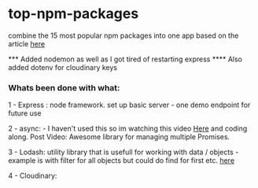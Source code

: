 # top-npm-packages
combine the 15 most popular npm packages into one app
based on the article [here](https://www.turing.com/blog/top-npm-packages-for-node-js-developers/)

*** Added nodemon as well as I got tired of restarting express
**** Also added dotenv for cloudinary keys

### Whats been done with what: 
1 - Express : node framework. set up basic server - one demo endpoint for future use

2 - async: - I haven't used this so im watching this video [Here](https://www.youtube.com/watch?v=W5x8v8XEGx8) and coding along. Post Video: Awesome library for managing multiple Promises.  

3 - Lodash: utility library that is usefull for working with data / objects - example is with filter for all objects but could do find for first etc. [here](https://lodash.com/docs/4.17.15)

4 - Cloudinary: 